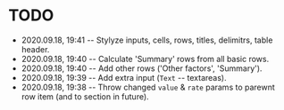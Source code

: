 <!--
 @changed 2020.09.18, 19:42
-->

# TODO

- 2020.09.18, 19:41 -- Stylyze inputs, cells, rows, titles, delimitrs, table header.
- 2020.09.18, 19:40 -- Calculate 'Summary' rows from all basic rows.
- 2020.09.18, 19:40 -- Add other rows ('Other factors', 'Summary').
- 2020.09.18, 19:39 -- Add extra input (`Text` -- textareas).
- 2020.09.18, 19:38 -- Throw changed `value` & `rate` params to parewnt row item (and to section in future).
